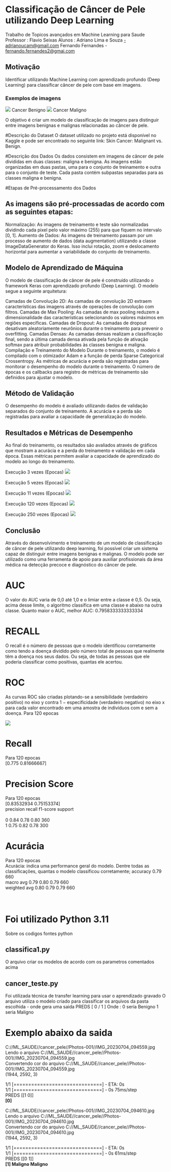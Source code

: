 # Classificação de Câncer de Pele utilizando Deep Learning

Trabalho de Topicos avançados em Machine Learning para Saude 
Professor : Flavio Seixas 
Alunos : Adriano Lima e Souza -adrianoucam@gmail.com
         Fernando Fernandes - fernando.fernandes2@gmai.com
         
## Motivação
Identificar utilizando Machine Learning com aprendizado profundo (Deep Learning) para classificar câncer de pele com base em imagens.

### Exemplos de imagens
 <img src="../Cancer de Pele/23.jpg">
 Cancer Benigno


<img src="../Cancer de Pele/6.jpg">
  Cancer Maligno

 
 
O objetivo é criar um modelo de classificação de imagens para distinguir entre imagens benignas e malignas relacionadas ao câncer de pele.

#Descrição do Dataset
O dataset utilizado no projeto está disponível no Kaggle e pode ser encontrado no seguinte link: Skin Cancer: Malignant vs. Benign.

#Descrição dos Dados
Os dados consistem em imagens de câncer de pele divididas em duas classes: maligna e benigna. As imagens estão organizadas em duas pastas, uma para o conjunto de treinamento e outra para o conjunto de teste. Cada pasta contém subpastas separadas para as classes maligna e benigna.

#Etapas de Pré-processamento dos Dados
## As imagens são pré-processadas de acordo com as seguintes etapas:

Normalização: As imagens de treinamento e teste são normalizadas dividindo cada pixel pelo valor máximo (255) para que fiquem no intervalo [0, 1].
Aumento de Dados: As imagens de treinamento passam por um processo de aumento de dados (data augmentation) utilizando a classe ImageDataGenerator do Keras. Isso inclui rotação, zoom e deslocamento horizontal para aumentar a variabilidade do conjunto de treinamento.

## Modelo de Aprendizado de Máquina
O modelo de classificação de câncer de pele é construído utilizando o framework Keras com aprendizado profundo (Deep Learning). O modelo segue a seguinte arquitetura:

Camadas de Convolução 2D: As camadas de convolução 2D extraem características das imagens através de operações de convolução com filtros.
Camadas de Max Pooling: As camadas de max pooling reduzem a dimensionalidade das características selecionando os valores máximos em regiões específicas.
Camadas de Dropout: As camadas de dropout desativam aleatoriamente neurônios durante o treinamento para prevenir o overfitting.
Camadas Densas: As camadas densas realizam a classificação final, sendo a última camada densa ativada pela função de ativação softmax para atribuir probabilidades às classes benigna e maligna.
Compilação e Treinamento do Modelo
Durante o treinamento, o modelo é compilado com o otimizador Adam e a função de perda Sparse Categorical Crossentropy. As métricas de acurácia e perda são registradas para monitorar o desempenho do modelo durante o treinamento. O número de épocas e os callbacks para registro de métricas de treinamento são definidos para ajustar o modelo.

## Método de Validação
O desempenho do modelo é avaliado utilizando dados de validação separados do conjunto de treinamento. A acurácia e a perda são registradas para avaliar a capacidade de generalização do modelo.

## Resultados e Métricas de Desempenho
Ao final do treinamento, os resultados são avaliados através de gráficos que mostram a acurácia e a perda do treinamento e validação em cada época. Essas métricas permitem avaliar a capacidade de aprendizado do modelo ao longo do treinamento.

Execução 3 vezes (Epocas)
 <img src="../Cancer de Pele/resultado2x.png">

 Execução 5 vezes (Epocas)
 <img src="../Cancer de Pele/resultado5x.png">

 Execução 11 vezes (Epocas)
 <img src="../Cancer de Pele/resultado11x.png">

 Execução 120 vezes (Epocas)
 <img src="../Cancer de Pele/resultado120x.png">

 Execução 250 vezes (Epocas)
 <img src="../Cancer de Pele/resultado251x.png">

## Conclusão
Através do desenvolvimento e treinamento de um modelo de classificação de câncer de pele utilizando deep learning, foi possível criar um sistema capaz de distinguir entre imagens benignas e malignas. O modelo pode ser utilizado como uma ferramenta de apoio para auxiliar profissionais da área médica na detecção precoce e diagnóstico do câncer de pele.

# AUC 
O valor do AUC varia de 0,0 até 1,0 e o limiar entre a classe é 0,5. Ou seja, acima desse limite, o algoritmo classifica em uma classe e abaixo na outra classe. Quanto maior o AUC, melhor
AUC: 0.7958333333333334

# RECALL 
O recall é o número de pessoas que o modelo identificou corretamente como tendo a doença dividido pelo número total de pessoas que realmente têm a doença nos seus dados. Ou seja, de todas as pessoas que ele poderia classificar como positivas, quantas ele acertou.

# ROC

As curvas ROC são criadas plotando-se a sensibilidade (verdadeiro positivo) no eixo y contra 1 − especificidade (verdadeiro negativo) no eixo x para cada valor encontrado em uma amostra de indivíduos com e sem a doença.
Para 120 epocas <br>

 <img src="../Cancer de Pele/curva roc 120x.png">

# Recall <br>
Para 120 epocas <br>
[0.775      0.81666667]


# Precision Score
Para 120 epocas <br>
[0.83532934 0.75153374] <br>
              precision    recall  f1-score   support <br>
<br>
           0       0.84      0.78      0.80       360 <br>
           1       0.75      0.82      0.78       300 <br>

# Acurácia
Para 120 epocas <br>
Acurácia: indica uma performance geral do modelo. Dentre todas as classificações, quantas o modelo classificou corretamente; 
    accuracy                           0.79       660 <br>
   macro avg       0.79      0.80      0.79       660 <br>
weighted avg       0.80      0.79      0.79       660 <br>
<br>
<br>
# Foi utilizado Python 3.11
Sobre os codigos fontes python
## classifica1.py
O arquivo criar os modelos de acordo com os parametros comentados acima 

## cancer_teste.py 
Foi utilizada técnica de transfer learning para usar o aprendizado gravado
O arquivo utiliza o modelo criado para classificar os arquivos da pasta escolhida - onde gera uma saida PREDS  [ 0 / 1 ] 
Onde :
0 seria Benigno
1 seria Maligno

# Exemplo abaixo da saida
C://ML_SAUDE//cancer_pele//Photos-001//IMG_20230704_094559.jpg <br>
Lendo o arquivo  C://ML_SAUDE//cancer_pele//Photos-001//IMG_20230704_094559.jpg <br>
Convertendo cor do arquivo  C://ML_SAUDE//cancer_pele//Photos-001//IMG_20230704_094559.jpg <br>
(1944, 2592, 3)

1/1 [==============================] - ETA: 0s <br>
1/1 [==============================] - 0s 75ms/step <br>
PREDS  [[1 0]] <br>
<b> [0] </b>

C://ML_SAUDE//cancer_pele//Photos-001//IMG_20230704_094610.jpg <br>
Lendo o arquivo  C://ML_SAUDE//cancer_pele//Photos-001//IMG_20230704_094610.jpg <br>
Convertendo cor do arquivo  C://ML_SAUDE//cancer_pele//Photos-001//IMG_20230704_094610.jpg <br>
(1944, 2592, 3) <br>

1/1 [==============================] - ETA: 0s <br>
1/1 [==============================] - 0s 61ms/step <br>
PREDS  [[0 1]] <br>
<b> [1] Maligno Maligno </b> <br>



